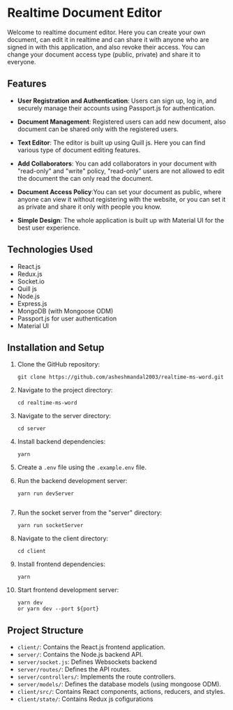 # Realtime Document Editor

Welcome to realtime document editor. Here you can create your own document, can edit it in realtime and can share it with anyone who are signed in with this application, and also revoke their access. You can change your document access type (public, private) and share it to everyone.

## Features

- **User Registration and Authentication**: Users can sign up, log in, and securely manage their accounts using Passport.js for authentication.

- **Document Management**: Registered users can add new document, also document can be shared only with the registered users.

- **Text Editor**: The editor is built up using Quill js. Here you can find various type of document editing features.

- **Add Collaborators**: You can add collaborators in your document with "read-only" and "write" policy, "read-only" users are not allowed to edit the document the can only read the document.

- **Document Access Policy**:You can set your document as public, where anyone can view it without registering with the website, or you can set it as private and share it only with people you know.

- **Simple Design**: The whole application is built up with Material UI for the best user experience.

## Technologies Used

- React.js
- Redux.js
- Socket.io
- Quill js
- Node.js
- Express.js
- MongoDB (with Mongoose ODM)
- Passport.js for user authentication
- Material UI

## Installation and Setup

1. Clone the GitHub repository:

   ```shell
   git clone https://github.com/asheshmandal2003/realtime-ms-word.git
   ```

2. Navigate to the project directory:

   ```shell
   cd realtime-ms-word
   ```
3. Navigate to the server directory:

   ```shell
   cd server
   ```
4. Install backend dependencies:

   ```shell
   yarn
   ```
5. Create a `.env` file using the `.example.env` file.

6. Run the backend development server:

   ```shell
   yarn run devServer


6. Run the socket server from the "server" directory:

   ```shell
   yarn run socketServer
   ```

7. Navigate to the client directory:

   ```shell
   cd client
   ```

8. Install frontend dependencies:

   ```shell
   yarn
   ```
4. Start frontend development server:

   ```shell
   yarn dev
   or yarn dev --port ${port}
   ```

## Project Structure


   - `client/`: Contains the React.js frontend application.
   - `server/`: Contains the Node.js backend API.
   - `server/socket.js`: Defines Websockets backend
   - `server/routes/`: Defines the API routes.
   - `server/controllers/`: Implements the route controllers.
   - `server/models/`: Defines the database models (using mongoose ODM).
   - `client/src/`: Contains React components, actions, reducers, and styles.
   - `client/state/`: Contains Redux js cofigurations

